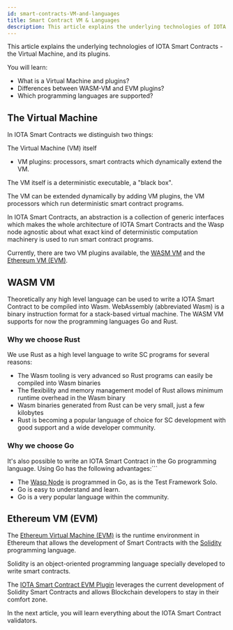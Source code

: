 ```yaml
---
id: smart-contracts-VM-and-languages
title: Smart Contract VM & Languages
description: This article explains the underlying technologies of IOTA Smart Contracts - the Virtual Machine, and its plugins.
---
```


This article explains the underlying technologies of IOTA Smart Contracts - the Virtual Machine, and its plugins.

You will learn:

- What is a Virtual Machine and plugins?
- Differences between WASM-VM and EVM plugins?
- Which programming languages are supported?

## The Virtual Machine

In IOTA Smart Contracts we distinguish two things:

The Virtual Machine (VM) itself
- VM plugins: processors, smart contracts which dynamically extend the VM.

The VM itself is a deterministic executable, a "black box".

The VM can be extended dynamically by adding VM plugins, the VM processors which run deterministic smart contract programs.

In IOTA Smart Contracts, an abstraction is a collection of generic interfaces which makes the whole architecture of IOTA Smart Contracts and the Wasp node agnostic about what exact kind of deterministic computation machinery is used to run smart contract programs.

Currently, there are two VM plugins available, the [WASM VM](#wasm-vm) and the [Ethereum VM (EVM)](#ethereum-vm-evm).

## WASM VM

Theoretically any high level language can be used to write a IOTA Smart Contract to be compiled into Wasm. WebAssembly (abbreviated Wasm) is a binary instruction format for a stack-based virtual machine. The WASM VM supports for now the programming languages Go and Rust.

### Why we choose Rust

We use Rust as a high level language to write SC programs for several reasons:

- The Wasm tooling is very advanced so Rust programs can easily be compiled into Wasm binaries
- The flexibility and memory management model of Rust allows minimum runtime overhead in the Wasm binary
- Wasm binaries generated from Rust can be very small, just a few kilobytes
- Rust is becoming a popular language of choice for SC development with good support and a wide developer community.

### Why we choose Go

It's also possible to write an IOTA Smart Contract in the Go programming language.  Using Go has the following advantages:```

- The [Wasp Node](https://wiki.iota.org/wasp/overview) is programmed in Go, as is the Test Framework Solo.
- Go is easy to understand and learn.
- Go is a very popular language within the community.

## Ethereum VM (EVM)

The [Ethereum Virtual Machine (EVM)](https://ethereum.org/en/developers/docs/evm/) is the runtime environment in Ethereum that allows the development of Smart Contracts with the [Solidity](https://docs.soliditylang.org/en/v0.8.9/) programming language.

Solidity is an object-oriented programming language specially developed to write smart contracts.

The [IOTA Smart Contract EVM Plugin](https://wiki.iota.org/wasp/guide/evm/introduction/) leverages the current development of Solidity Smart Contracts and allows Blockchain developers to stay in their comfort zone.

In the next article, you will learn everything about the IOTA Smart Contract validators.
